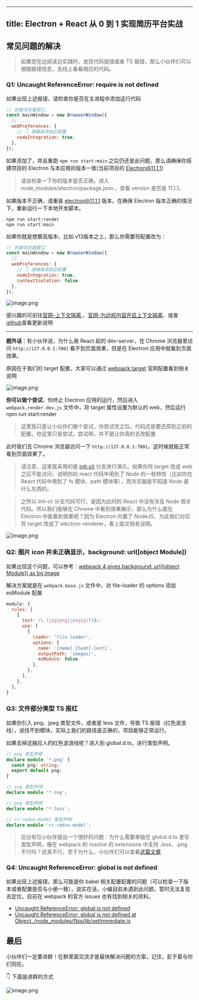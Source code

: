 
---
title: Electron + React 从 0 到 1 实现简历平台实战
---

## 常见问题的解决

> 如果您在边阅读边实践时，发现代码报错或者 TS 报错，那么小伙伴们可以根据报错信息，去线上看看相应的代码。

### Q1: Uncaught ReferenceError: require is not defined

如果出现上述报错，请检查你是否在主进程中添加这行代码

```js
// 创建浏览器窗口
const mainWindow = new BrowserWindow({
  // ...
  webPreferences: {
    // 👇 请确保添加此配置
    nodeIntegration: true,
  },
});
```

如果添加了，并且重跑 `npm run start:main` 之后仍还是此问题，那么请确保你搭建项目的 Electron 与本应用的版本一致(当前项目的 Electron@11.1.1)

> 请自检查一下你的版本是否正确，进入 node_modules/electron/package.json ，查看 version 是否是 11.1.1。

如果版本不正确，请重装 electron@11.1.1 版本。在确保 Electron 版本正确的情况下，重新运行一下本地开发脚本。

```
npm run start:render
npm run start:main
```

如果你就是想要高版本，比如 v13版本之上，那么你需要将配置改为：

```js
// 创建浏览器窗口
const mainWindow = new BrowserWindow({
  // ...
  webPreferences: {
    // 👇 请确保添加此配置
    nodeIntegration: true,
    contextIsolation: false
  },
});
```

![image.png](https://p6-juejin.byteimg.com/tos-cn-i-k3u1fbpfcp/3146db129fd344688e5050dbe7e1223d~tplv-k3u1fbpfcp-watermark.image)

感兴趣的可前往[官网-上下文隔离
](https://www.electronjs.org/docs/tutorial/context-isolation#%E6%88%91%E8%AF%A5%E5%A6%82%E4%BD%95%E5%90%AF%E7%94%A8%EF%BC%9F)、[官网-为远程内容开启上下文隔离](https://www.electronjs.org/docs/tutorial/security#3-%E4%B8%BA%E8%BF%9C%E7%A8%8B%E5%86%85%E5%AE%B9%E5%BC%80%E5%90%AF%E4%B8%8A%E4%B8%8B%E6%96%87%E9%9A%94%E7%A6%BB)、或者[github](https://github.com/electron/electron/issues/23506)查看更新说明

------

**题外话**：有小伙伴说，为什么我 React 起的 dev-server，在 Chrome 浏览器里访问 `http://127.0.0.1:7001` 看不到页面效果，但是在 Electron 应用中就看到页面效果。

原因在于我们的 target 配置，大家可以通过 [webpack target](https://webpack.js.org/configuration/target) 官网配置看到相关说明

![image.png](https://p3-juejin.byteimg.com/tos-cn-i-k3u1fbpfcp/ccbf001f2d2244e592eb21f2a152b3c9~tplv-k3u1fbpfcp-watermark.image)

**你可以做个尝试**，你终止 Electron 应用的运行，然后进入 `webpack.render.dev.js` 文件中，将 target 属性设置为默认的 web，然后运行 npm run start:render

> 这里我只是让小伙伴们做个尝试，你尝试完之后，代码还是要还原到之前的配置，你这里只是尝试，尝试啊，并不是让你真的去改配置

此时我们去 Chrome 浏览器访问一下 `http://127.0.0.1:7001`，这时候就能正常看到页面效果了。

> 请注意，这里我采用的是 [init-cli](https://github.com/PDKSophia/visResumeMook/tree/init-cli) 分支进行演示。如果你将 target 改成 web 之后不能访问，说明你的 react 代码中用到了 Node 的一些特性（比如你在 React 代码中用到了 fs 模块、path 模块等），而浏览器是不知道 Node 是什么东西的。

> 之所以 init-cli 分支代码可行，是因为此时的 React 中没有涉及 Node 相关代码。所以我们能够在 Chrome 中看到效果展示，那么为什么能在 Electron 中能看到效果呢？因为 Electron 内置了 NodeJS，为此我们对应将  target 改成了 electron-renderer，看上面文档有说明。

![image.png](https://p1-juejin.byteimg.com/tos-cn-i-k3u1fbpfcp/df005d0f62bb45f1af36164c0a2f7b10~tplv-k3u1fbpfcp-watermark.image)

### Q2: 图片 icon 并未正确显示，background: url([object Module])

如果出现这个问题，可以参考：[webpack 4 gives background: url([object Module]) as bg image](https://stackoverflow.com/questions/57671995/webpack-4-gives-background-urlobject-module-as-bg-image)

解决方案就是在 `webpack.base.js` 文件中，对 file-loader 的 options 添加 esModule 配置

```js
module: {
  rules: [
    {
      test: /\.(jpg|png|jpeg|gif)$/,
      use: [
        {
          loader: 'file-loader',
          options: {
            name: '[name]_[hash].[ext]',
            outputPath: 'images/',
            esModule: false
          },
        },
      ],
    },
  ],
}
```

### Q3: 文件部分类型 TS 报红

如果你引入 png、jpeg 类型文件，或者是 less 文件，导致 TS 报错（红色波浪线），说找不到模块，实际上我们的路径是正确的，项目能够正常运行。

如果去掉这膈应人的红色波浪线呢？进入到 global.d.ts，进行类型声明。

```ts
// png 类型声明
declare module '*.png' {
  const png: string;
  export default png;
}

// svg 类型声明
declare module '*.svg';

// png 类型声明
declare module '*.less';

// rc-redux-model 类型声明
declare module 'rc-redux-model';
```

> 后台有位小伙伴提出一个很好的问题：为什么需要单独在 global.d.ts 里写类型声明，像在 webpack 的 resolve 的 extensions 中支持 .less、.png 不行吗？还真不行，至于为什么，小伙伴们可以查看[这篇文章](https://stackoverflow.com/questions/36148639/webpack-not-able-to-import-images-using-express-and-angular2-in-typescript/36151803#36151803)

### Q4: Uncaught ReferenceError: global is not defined

如果出现上述报错，那么可能是你 babel 相关配置配置的问题（可以检查一下版本或者配置是否与小册一致），说实在话，小编目前未遇到此问题，暂时无法复现去定位，目前在 webpack 的官方 issues 也有找到相关的资料。

- [Uncaught ReferenceError: global is not defined](https://github.com/webpack/webpack/issues/10035)
- [Uncaught ReferenceError: global is not defined at Object../node_modules/fbjs/lib/setImmediate.js](https://stackoverflow.com/questions/58936238/uncaught-referenceerror-global-is-not-defined-at-object-node-modules-fbjs-lib)

## 最后

小伙伴们一定要进群！在群里面交流才是最快解决问题的方案，记住，彭于晏与你们同在。

👇 下面是进群的方式

![image.png](https://p3-juejin.byteimg.com/tos-cn-i-k3u1fbpfcp/0b5e1abe9188411895c45eeeef7ab003~tplv-k3u1fbpfcp-watermark.image)

    